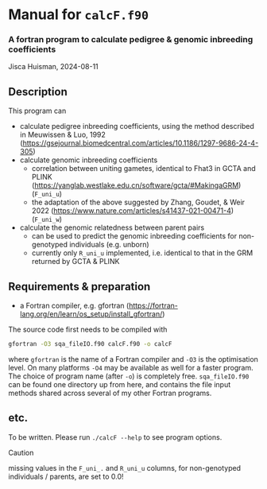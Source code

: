 # Manual for `calcF.f90`

### A fortran program to calculate pedigree & genomic inbreeding coefficients

Jisca Huisman, 2024-08-11

## Description

This program can

- calculate pedigree inbreeding coefficients, using the method described in Meuwissen & Luo, 1992 (https://gsejournal.biomedcentral.com/articles/10.1186/1297-9686-24-4-305)
- calculate genomic inbreeding coefficients
  - correlation between uniting gametes, identical to Fhat3 in GCTA and PLINK (https://yanglab.westlake.edu.cn/software/gcta/#MakingaGRM) (`F_uni_u`)
  - the adaptation of the above suggested by Zhang, Goudet, & Weir 2022 (https://www.nature.com/articles/s41437-021-00471-4) (`F_uni_w`) 
- calculate the genomic relatedness between parent pairs
  - can be used to predict the genomic inbreeding coefficients for non-genotyped individuals (e.g. unborn)
  - currently only `R_uni_u` implemented, i.e. identical to that in the GRM returned by GCTA & PLINK
  
  
  
## Requirements & preparation

- a Fortran compiler, e.g. gfortran
  (<https://fortran-lang.org/en/learn/os_setup/install_gfortran/>)

The source code first needs to be compiled with

``` bash
gfortran -O3 sqa_fileIO.f90 calcF.f90 -o calcF
```

where `gfortran` is the name of a Fortran compiler and `-O3` is the
optimisation level. On many platforms `-O4` may be available as well for
a faster program. The choice of program name (after `-o`) is completely
free. `sqa_fileIO.f90` can be found one directory up from here, 
and contains the file input methods shared across several of my other Fortran programs. 


## etc.

To be written. Please run `./calcF --help` to see program options. 


> [!CAUTION]  
> missing values in the `F_uni_.` and `R_uni_u` columns, for non-genotyped individuals / parents, are set to 0.0!